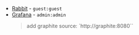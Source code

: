 - [Rabbit](http://localhost:15672/#/queues) - `guest:guest`
- [Grafana](http://localhost:8081/login) - `admin:admin`
  > add graphite source: `http://graphite:8080``
